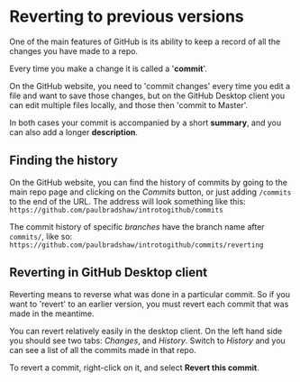 # Reverting to previous versions

One of the main features of GitHub is its ability to keep a record of all the changes you have made to a repo.

Every time you make a change it is called a '**commit**'. 

On the GitHub website, you need to 'commit changes' every time you edit a file and want to save those changes, but on the GitHub Desktop client you can edit multiple files locally, and those then 'commit to Master'. 

In both cases your commit is accompanied by a short **summary**, and you can also add a longer **description**.

## Finding the history

On the GitHub website, you can find the history of commits by going to the main repo page and clicking on the *Commits* button, or just adding `/commits` to the end of the URL. The address will look something like this: `https://github.com/paulbradshaw/introtogithub/commits`

The commit history of specific *branches* have the branch name after `commits/`, like so: `https://github.com/paulbradshaw/introtogithub/commits/reverting`

## Reverting in GitHub Desktop client

Reverting means to reverse what was done in a particular commit. So if you want to 'revert' to an earlier version, you must revert each commit that was made in the meantime. 

You can revert relatively easily in the desktop client. On the left hand side you should see two tabs: *Changes*, and *History*. Switch to *History* and you can see a list of all the commits made in that repo.

To revert a commit, right-click on it, and select **Revert this commit**.
